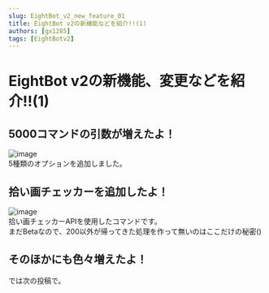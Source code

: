```yaml
---
slug: EightBot_v2_new_feature_01
title: EightBot v2の新機能などを紹介!!(1)
authors: [gx1285]
tags: [EightBotv2]
---
```


# EightBot v2の新機能、変更などを紹介!!(1)
## 5000コマンドの引数が増えたよ！
![image](https://media.discordapp.net/attachments/1005340546614710312/1037603705668775956/image.png)<br/>
5種類のオプションを追加しました。
## 拾い画チェッカーを追加したよ！
![image](https://media.discordapp.net/attachments/1005340546614710312/1037603995981729802/image.png)<br/>
拾い画チェッカーAPIを使用したコマンドです。<br/>
まだBetaなので、200以外が帰ってきた処理を作って無いのはここだけの秘密()
## そのほかにも色々増えたよ！
では次の投稿で。